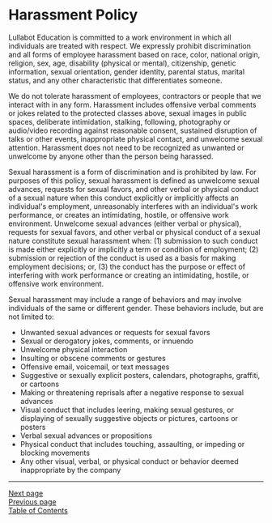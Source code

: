# Harassment Policy
Lullabot Education is committed to a work environment in which all individuals are treated with respect. We expressly prohibit discrimination and all forms of employee harassment based on race, color, national origin, religion, sex, age, disability (physical or mental), citizenship, genetic information, sexual orientation, gender identity, parental status, marital status, and any other characteristic that differentiates someone.

We do not tolerate harassment of employees, contractors or people that we interact with in any form. Harassment includes offensive verbal comments or jokes related to the protected classes above, sexual images in public spaces, deliberate intimidation, stalking, following, photography or audio/video recording against reasonable consent, sustained disruption of talks or other events, inappropriate physical contact, and unwelcome sexual attention. Harassment does not need to be recognized as unwanted or unwelcome by anyone other than the person being harassed.

Sexual harassment is a form of discrimination and is prohibited by law. For purposes of this policy, sexual harassment is defined as unwelcome sexual advances, requests for sexual favors, and other verbal or physical conduct of a sexual nature when this conduct explicitly or implicitly affects an individual's employment, unreasonably interferes with an individual's work performance, or creates an intimidating, hostile, or offensive work environment. Unwelcome sexual advances (either verbal or physical), requests for sexual favors, and other verbal or physical conduct of a sexual nature constitute sexual harassment when: (1) submission to such conduct is made either explicitly or implicitly a term or condition of employment; (2) submission or rejection of the conduct is used as a basis for making employment decisions; or, (3) the conduct has the purpose or effect of interfering with work performance or creating an intimidating, hostile, or offensive work environment.

Sexual harassment may include a range of behaviors and may involve individuals of the same or different gender. These behaviors include, but are not limited to:

- Unwanted sexual advances or requests for sexual favors
- Sexual or derogatory jokes, comments, or innuendo
- Unwelcome physical interaction
- Insulting or obscene comments or gestures
- Offensive email, voicemail, or text messages
- Suggestive or sexually explicit posters, calendars, photographs, graffiti, or cartoons
- Making or threatening reprisals after a negative response to sexual advances
- Visual conduct that includes leering, making sexual gestures, or displaying of sexually suggestive objects or pictures, cartoons or posters
- Verbal sexual advances or propositions
- Physical conduct that includes touching, assaulting, or impeding or blocking movements
- Any other visual, verbal, or physical conduct or behavior deemed inappropriate by the company

---
[Next page](03complaints.md)  
[Previous page](01standards.md)  
[Table of Contents](../README.md#table-of-contents)
